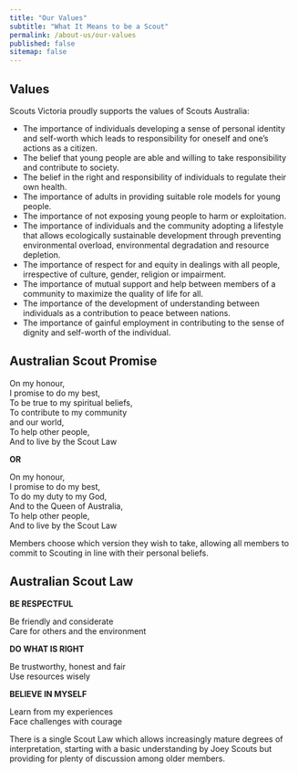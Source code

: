 ```yaml
---
title: "Our Values"
subtitle: "What It Means to be a Scout"
permalink: /about-us/our-values
published: false
sitemap: false
---
```


## Values

Scouts Victoria proudly supports the values of Scouts Australia:

 - The importance of individuals developing a sense of personal identity and self-worth which leads to responsibility for oneself and one’s actions as a citizen.
 - The belief that young people are able and willing to take responsibility and contribute to society.
 - The belief in the right and responsibility of individuals to regulate their own health.
 - The importance of adults in providing suitable role models for young people.
 - The importance of not exposing young people to harm or exploitation.
 - The importance of individuals and the community adopting a lifestyle that allows ecologically sustainable development through preventing environmental overload, environmental degradation and resource depletion.
 - The importance of respect for and equity in dealings with all people, irrespective of culture, gender, religion or impairment.
 - The importance of mutual support and help between members of a community to maximize the quality of life for all.
 - The importance of the development of understanding between individuals as a contribution to peace between nations.
 - The importance of gainful employment in contributing to the sense of dignity and self-worth of the individual.

## Australian Scout Promise

On my honour,  
I promise to do my best,  
To be true to my spiritual beliefs,  
To contribute to my community  
and our world,  
To help other people,  
And to live by the Scout Law  

**OR**

On my honour,  
I promise to do my best,  
To do my duty to my God,  
And to the Queen of Australia,  
To help other people,  
And to live by the Scout Law  

Members choose which version they wish to take, allowing all members to commit to Scouting in line with their personal beliefs.

## Australian Scout Law

**BE RESPECTFUL**

Be friendly and considerate  
Care for others and the environment

**DO WHAT IS RIGHT**

Be trustworthy, honest and fair  
Use resources wisely

**BELIEVE IN MYSELF**

Learn from my experiences  
Face challenges with courage

There is a single Scout Law which allows increasingly mature degrees of interpretation, starting with a basic understanding by Joey Scouts but providing for plenty of discussion among older members.